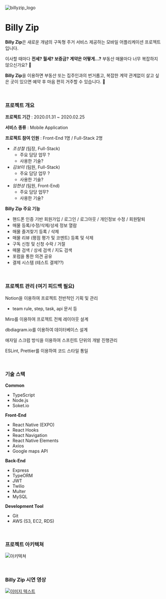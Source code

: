 ![billyzip_logo](https://user-images.githubusercontent.com/53073832/75628461-83e6c480-5c1c-11ea-87c4-1d2832142b27.png)

# Billy Zip

**Billy Zip**은 새로운 개념의 구독형 주거 서비스 제공하는 모바일 어플리케이션 프로젝트 입니다. 

이사할 때마다 **전세? 월세? 보증금? 계약은 어떻게...?** 부동산 매물마다 너무 복잡하지 않으신가요? **🤬**

**Billy Zip**을 이용하면 부동산 또는 집주인과의 번거롭고, 복잡한 계약 관계없이 살고 싶은 곳이 있으면 예약 후 마음 편히 거주할 수 있습니다. **🥰**

</br>


### 프로젝트 개요

**프로젝트 기간**  :  2020.01.31 ~ 2020.02.25

**서비스 종류** : Mobile Application

**프로젝트 참여 인원** : Front-End 1명 / Full-Stack 2명

- *조성철*  (팀장, Full-Stack)
  - 주요 담당 업무 ?
  - 사용한 기술?
- *김보미*  (팀원, Full-Stack)
  - 주요 담당 업무 ?
  - 사용한 기술?
- *임현성*  (팀원, Front-End)
  - 주요 담당 업무?
  - 사용한 기술?

**Billy Zip 주요 기능**

- 핸드폰 인증 기반 회원가입 / 로그인 / 로그아웃 / 개인정보 수정 / 회원탈퇴
- 매물 등록/수정/삭제/상세 정보 열람
- 매물 즐겨찾기 등록 / 삭제
- 매물 리뷰 (평점 평가 및 코멘트) 등록 및 삭제
- 구독 신청 및 신청 수락 / 거절
- 매물 검색 / 상세 검색 / 지도 검색
- 포럼을 통한 의견 공유
- 결제 시스템 (테스트 결제??)


</br>


### 프로젝트 관리 (여기 피드백 필요)

Notion을 이용하여 프로젝트 전반적인 기획 및 관리

- team rule, step, task, api 문서 등

Miro를 이용하여 프로젝트 전체 레이아웃 설계

dbdiagram.io를 이용하여 데이터베이스 설계

애자일 스크럼 방식을 이용하여 스프린트 단위의 개발 진행관리

ESLint, Prettier를 이용하여 코드 스타일 통일


</br>


### 기술 스택

**Common**

- TypeScript
- Node.js
- Soket.io

**Front-End**

- React Native (EXPO)
- React Hooks
- React Navigation
- React Native Elements
- Axios
- Google maps API

**Back-End**

- Express
- TypeORM
- JWT
- Twilio
- Multer
- MySQL

**Development Tool**

- Git
- AWS (S3, EC2, RDS)


</br>


### 프로젝트 아키텍쳐

![아키텍쳐](https://user-images.githubusercontent.com/53073832/75628466-906b1d00-5c1c-11ea-95e3-289f30a4a9b6.png)

</br>



### Billy Zip 시연 영상

[![이미지 텍스트](https://img.youtube.com/vi/r7AFMYzc3Tc/0.jpg)](https://youtu.be/r7AFMYzc3Tc?t=0s)




